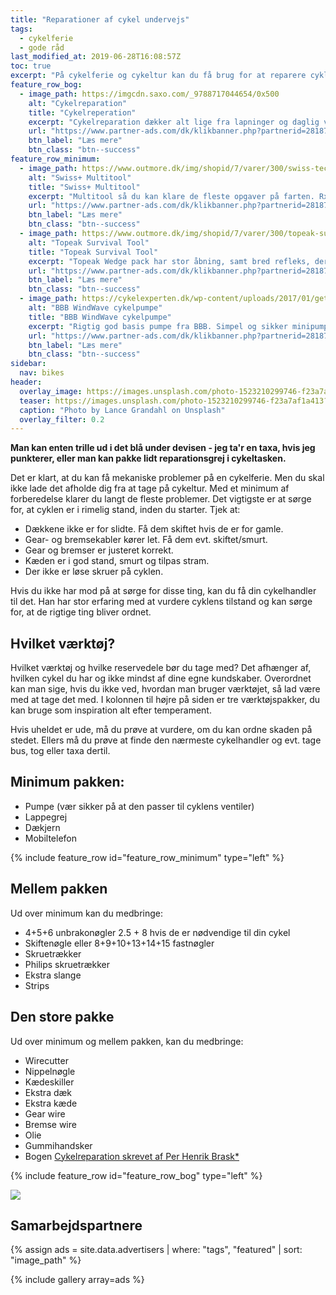 ```yaml
---
title: "Reparationer af cykel undervejs"
tags:
  - cykelferie
  - gode råd
last_modified_at: 2019-06-28T16:08:57Z
toc: true
excerpt: "På cykelferie og cykeltur kan du få brug for at reparere cyklen. Hvilket cykelværktøj er godt at have med på turen?"
feature_row_bog:
  - image_path: https://imgcdn.saxo.com/_9788717044654/0x500
    alt: "Cykelreparation"
    title: "Cykelreperation"
    excerpt: "Cykelreparation dækker alt lige fra lapninger og daglig vedligeholdelse til avancerede teknikker til hjulopretning og justering af gear eller bremser på din mountainbike."
    url: "https://www.partner-ads.com/dk/klikbanner.php?partnerid=28187&bannerid=43264&htmlurl=https://www.saxo.com/dk/cykelreparation_per-henrik-brask_indbundet_9788717044654"
    btn_label: "Læs mere"
    btn_class: "btn--success"
feature_row_minimum:
  - image_path: https://www.outmore.dk/img/shopid/7/varer/300/swiss-tech-rx20-760750350601-100012295.jpg
    alt: "Swiss+ Multitool"
    title: "Swiss+ Multitool"
    excerpt: "Multitool så du kan klare de fleste opgaver på farten. Rx20 er meget høj kvalitet, lavet i rustfrit stål og kan klare næsten alle tænkelige opgaver."
    url: "https://www.partner-ads.com/dk/klikbanner.php?partnerid=28187&bannerid=44269&htmlurl=https://www.outmore.dk/swiss-tech-rx20"
    btn_label: "Læs mere"
    btn_class: "btn--success"
  - image_path: https://www.outmore.dk/img/shopid/7/varer/300/topeak-survival-tool-wedge-ii-4712511829907-tc2276b.jpg
    alt: "Topeak Survival Tool"
    title: "Topeak Survival Tool"
    excerpt: "Topeak Wedge pack har stor åbning, samt bred refleks, der giver god sikkerhed på vejene. Den indeholder alt hvad du har brug for til at fikse cyklen på farten."
    url: "https://www.partner-ads.com/dk/klikbanner.php?partnerid=28187&bannerid=44269&htmlurl=https://www.outmore.dk/topeak-survival-tool-wedge-ii"
    btn_label: "Læs mere"
    btn_class: "btn--success"
  - image_path: https://cykelexperten.dk/wp-content/uploads/2017/01/getimage.ashx-104.jpeg
    alt: "BBB WindWave cykelpumpe"
    title: "BBB WindWave cykelpumpe"
    excerpt: "Rigtig god basis pumpe fra BBB. Simpel og sikker minipumpe. Der kan fastlåses om ventilen. Pumper op til 7 bar / 100 psi og har metalstempel. Passer til racer-, auto- og dvventil og vejer 111 gram."
    url: "https://www.partner-ads.com/dk/klikbanner.php?partnerid=28187&bannerid=35898&htmlurl=https://cykelexperten.dk/bbb-windwave-cykelpumpe-bmp-54/?source=partner-ads"
    btn_label: "Læs mere"
    btn_class: "btn--success"
sidebar:
  nav: bikes
header:
  overlay_image: https://images.unsplash.com/photo-1523210299746-f23a7af1a413?ixlib=rb-1.2.1&ixid=eyJhcHBfaWQiOjEyMDd9&auto=format&fit=crop&w=1567&q=80
  teaser: https://images.unsplash.com/photo-1523210299746-f23a7af1a413?ixlib=rb-1.2.1&ixid=eyJhcHBfaWQiOjEyMDd9&auto=format&fit=crop&w=400&q=80
  caption: "Photo by Lance Grandahl on Unsplash"
  overlay_filter: 0.2
---
```


**Man kan enten trille ud i det blå under devisen - jeg ta'r en taxa, hvis jeg punkterer, eller man kan pakke lidt reparationsgrej i cykeltasken.**

Det er klart, at du kan få mekaniske problemer på en cykelferie. Men du skal ikke lade det afholde dig fra at tage på cykeltur. Med et minimum af forberedelse klarer du langt de fleste problemer. Det vigtigste er at sørge for, at cyklen er i rimelig stand, inden du starter. Tjek at: 

- Dækkene ikke er for slidte. Få dem skiftet hvis de er for gamle.
- Gear- og bremsekabler kører let. Få dem evt. skiftet/smurt.
- Gear og bremser er justeret korrekt.
- Kæden er i god stand, smurt og tilpas stram.
- Der ikke er løse skruer på cyklen.

Hvis du ikke har mod på at sørge for disse ting, kan du få din cykelhandler til det. Han har stor erfaring med at vurdere cyklens tilstand og kan sørge for, at de rigtige ting bliver ordnet.

## Hvilket værktøj?

Hvilket værktøj og hvilke reservedele bør du tage med? Det afhænger af, hvilken cykel du har og ikke mindst af dine egne kundskaber. Overordnet kan man sige, hvis du ikke ved, hvordan man bruger værktøjet, så lad være med at tage det med. I kolonnen til højre på siden er tre værktøjspakker, du kan bruge som inspiration alt efter temperament.

Hvis uheldet er ude, må du prøve at vurdere, om du kan ordne skaden på stedet. Ellers må du prøve at finde den nærmeste cykelhandler og evt. tage bus, tog eller taxa dertil.

## Minimum pakken:

- Pumpe (vær sikker på at den passer til cyklens ventiler)
- Lappegrej
- Dækjern
- Mobiltelefon 

{% include feature_row id="feature_row_minimum" type="left" %}

## Mellem pakken

Ud over minimum kan du medbringe: 

- 4+5+6 unbrakonøgler 2.5 + 8 hvis de er nødvendige til din cykel 
- Skiftenøgle eller 8+9+10+13+14+15 fastnøgler 
- Skruetrækker
- Philips skruetrækker 
- Ekstra slange
- Strips

## Den store pakke

Ud over minimum og mellem pakken, kan du medbringe: 

- Wirecutter 
- Nippelnøgle 
- Kædeskiller 
- Ekstra dæk 
- Ekstra kæde 
- Gear wire 
- Bremse wire 
- Olie 
- Gummihandsker 
- Bogen [Cykelreparation skrevet af Per Henrik Brask\*](https://www.partner-ads.com/dk/klikbanner.php?partnerid=28187&bannerid=43264&htmlurl=https://www.saxo.com/dk/cykelreparation_per-henrik-brask_indbundet_9788717044654)

{% include feature_row id="feature_row_bog" type="left" %}

<a href="https://www.partner-ads.com/dk/klikbanner.php?partnerid=28187&bannerid=59787" target="_blank" rel="nofollow noopener"> <img src="https://www.partner-ads.com/dk/visbanner.php?partnerid=28187&bannerid=59787" border="0"></a>

## Samarbejdspartnere

{% assign ads = site.data.advertisers | where: "tags", "featured" | sort: "image_path" %}

{% include gallery array=ads %}
